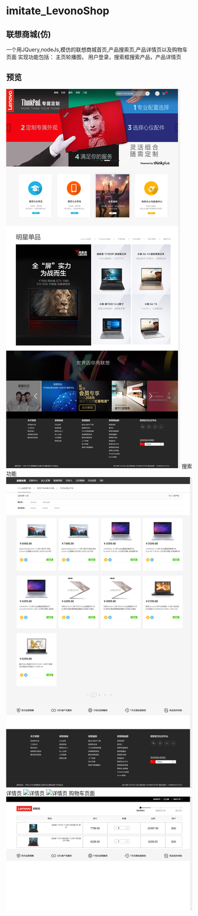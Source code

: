 # imitate_LevonoShop
联想商城(仿)
-----

一个用JQuery,nodeJs,模仿的联想商城首页,产品搜索页,产品详情页以及购物车页面
实现功能包括：
      主页轮播图， 用户登录，搜索框搜索产品，产品详情页
      
预览
-----
![首页](https://github.com/FXGSI/imitate_LevonoShop/blob/master/img/localhost_3000_index.html%20(1).png)
 搜索功能
![搜索](https://github.com/FXGSI/imitate_LevonoShop/blob/master/img/localhost_3000_products.html_kwords%3D128.png)
详情页
![详情页](https://github.com/FXGSI/imitate_LevonoShop/blob/master/img/localhost_3000_product_details.html_lid%3D45.png)
![详情页](https://github.com/FXGSI/imitate_LevonoShop/blob/master/img/localhost_3000_product_details.html_lid%3D45%20(1).png)
 购物车页面
![购物车](https://github.com/FXGSI/imitate_LevonoShop/blob/master/img/localhost_3000_cart.html%20(1).png)
